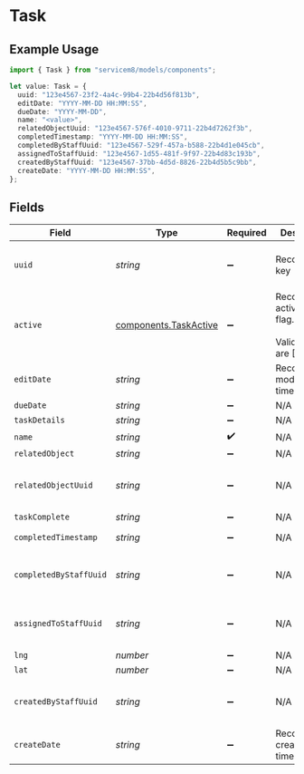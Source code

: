 # Task

## Example Usage

```typescript
import { Task } from "servicem8/models/components";

let value: Task = {
  uuid: "123e4567-23f2-4a4c-99b4-22b4d56f813b",
  editDate: "YYYY-MM-DD HH:MM:SS",
  dueDate: "YYYY-MM-DD",
  name: "<value>",
  relatedObjectUuid: "123e4567-576f-4010-9711-22b4d7262f3b",
  completedTimestamp: "YYYY-MM-DD HH:MM:SS",
  completedByStaffUuid: "123e4567-529f-457a-b588-22b4d1e045cb",
  assignedToStaffUuid: "123e4567-1d55-481f-9f97-22b4d83c193b",
  createdByStaffUuid: "123e4567-37bb-4d5d-8826-22b4d5b5c9bb",
  createDate: "YYYY-MM-DD HH:MM:SS",
};
```

## Fields

| Field                                                          | Type                                                           | Required                                                       | Description                                                    | Example                                                        |
| -------------------------------------------------------------- | -------------------------------------------------------------- | -------------------------------------------------------------- | -------------------------------------------------------------- | -------------------------------------------------------------- |
| `uuid`                                                         | *string*                                                       | :heavy_minus_sign:                                             | Record UUID key                                                | 123e4567-23f2-4a4c-99b4-22b4d56f813b                           |
| `active`                                                       | [components.TaskActive](../../models/components/taskactive.md) | :heavy_minus_sign:                                             | Record active/deleted flag. <br/><br/>Valid values are [0,1]   |                                                                |
| `editDate`                                                     | *string*                                                       | :heavy_minus_sign:                                             | Record last modified timestamp                                 | YYYY-MM-DD HH:MM:SS                                            |
| `dueDate`                                                      | *string*                                                       | :heavy_minus_sign:                                             | N/A                                                            | YYYY-MM-DD                                                     |
| `taskDetails`                                                  | *string*                                                       | :heavy_minus_sign:                                             | N/A                                                            |                                                                |
| `name`                                                         | *string*                                                       | :heavy_check_mark:                                             | N/A                                                            |                                                                |
| `relatedObject`                                                | *string*                                                       | :heavy_minus_sign:                                             | N/A                                                            |                                                                |
| `relatedObjectUuid`                                            | *string*                                                       | :heavy_minus_sign:                                             | N/A                                                            | 123e4567-576f-4010-9711-22b4d7262f3b                           |
| `taskComplete`                                                 | *string*                                                       | :heavy_minus_sign:                                             | N/A                                                            |                                                                |
| `completedTimestamp`                                           | *string*                                                       | :heavy_minus_sign:                                             | N/A                                                            | YYYY-MM-DD HH:MM:SS                                            |
| `completedByStaffUuid`                                         | *string*                                                       | :heavy_minus_sign:                                             | N/A                                                            | 123e4567-529f-457a-b588-22b4d1e045cb                           |
| `assignedToStaffUuid`                                          | *string*                                                       | :heavy_minus_sign:                                             | N/A                                                            | 123e4567-1d55-481f-9f97-22b4d83c193b                           |
| `lng`                                                          | *number*                                                       | :heavy_minus_sign:                                             | N/A                                                            |                                                                |
| `lat`                                                          | *number*                                                       | :heavy_minus_sign:                                             | N/A                                                            |                                                                |
| `createdByStaffUuid`                                           | *string*                                                       | :heavy_minus_sign:                                             | N/A                                                            | 123e4567-37bb-4d5d-8826-22b4d5b5c9bb                           |
| `createDate`                                                   | *string*                                                       | :heavy_minus_sign:                                             | Record creation timestamp                                      | YYYY-MM-DD HH:MM:SS                                            |